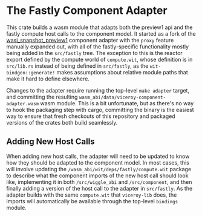 # The Fastly Component Adapter

This crate builds a wasm module that adapts both the preview1 api and the fastly
compute host calls to the component model. It started as a fork of the
[wasi_snapshot_preview1] component adapter with the `proxy` feature manually
expanded out, with all of the fastly-specific functionality mostly being added
in the `src/fastly` tree. The exception to this is the reactor export defined
by the compute world of `compute.wit`, whose definition is in `src/lib.rs`
instead of being defined in `src/fastly`, as the `wit-bindgen::generate!` makes
assumptions about relative module paths that make it hard to define elsewhere.

Changes to the adapter require running the top-level `make adapter` target, and
committing the resulting `wasm_abi/data/viceroy-component-adapter.wasm` wasm module.
This is a bit unfortunate, but as there's no way to hook the packaging step with
cargo, committing the binary is the easiest way to ensure that fresh checkouts
of this repository and packaged versions of the crates both build seamlessly.

## Adding New Host Calls

When adding new host calls, the adapter will need to be updated to know how they
should be adapted to the component model. In most cases, this will involve
updating the `/wasm_abi/wit/deps/fastly/compute.wit` package to describe what the
component imports of the new host call should look like, implementing it in both
`/src/wiggle_abi` and `/src/component`, and then finally adding a
version of the host call to the adapter in `src/fastly`. As the adapter builds
with the same `compute.wit` that `viceroy-lib` does, the imports will
automatically be available through the top-level `bindings` module.

[wasi_snapshot_preview1]: https://github.com/bytecodealliance/wasmtime/tree/main/crates/wasi-preview1-component-adapter
